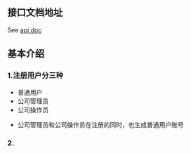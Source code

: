 





## 接口文档地址
See [api doc](https://console-docs.apipost.cn/preview/2939990ef11744f4/6c0401abdf365be0)


## 基本介绍
### 1.注册用户分三种
- 普通用户
- 公司管理员
- 公司操作员
* 公司管理员和公司操作员在注册的同时，也生成普通用户账号
### 2.
